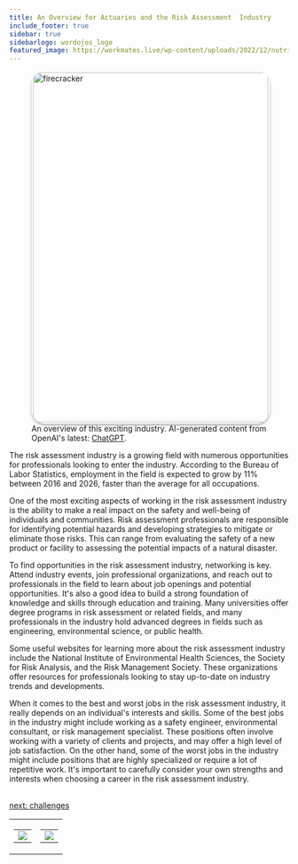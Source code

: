```yaml
---
title: An Overview for Actuaries and the Risk Assessment  Industry
include_footer: true
sidebar: true
sidebarlogo: wordojos_logo
featured_image: https://workmates.live/wp-content/uploads/2022/12/nutritionist-5-scaled.jpg
---
```

<figure>
    <img src='/uploads/small/actuaries.jpg' style="width: 100%;height: 630px;padding: 3px; box-shadow: 0 3px 5px rgba(0,0,0,.3);border-radius: 25px;overflow: hidden;border: none;" align="middle"; alt='firecracker';/>
    <figcaption>An overview of this exciting industry. AI-generated content from OpenAI's latest: <a href="https://openai.com/blog/chatgpt/" >ChatGPT</a>.</figcaption>
</figure>
<p>
The risk assessment industry is a growing field with numerous opportunities for professionals looking to enter the industry. According to the Bureau of Labor Statistics, employment in the field is expected to grow by 11% between 2016 and 2026, faster than the average for all occupations.

One of the most exciting aspects of working in the risk assessment industry is the ability to make a real impact on the safety and well-being of individuals and communities. Risk assessment professionals are responsible for identifying potential hazards and developing strategies to mitigate or eliminate those risks. This can range from evaluating the safety of a new product or facility to assessing the potential impacts of a natural disaster.

To find opportunities in the risk assessment industry, networking is key. Attend industry events, join professional organizations, and reach out to professionals in the field to learn about job openings and potential opportunities. It's also a good idea to build a strong foundation of knowledge and skills through education and training. Many universities offer degree programs in risk assessment or related fields, and many professionals in the industry hold advanced degrees in fields such as engineering, environmental science, or public health.

Some useful websites for learning more about the risk assessment industry include the National Institute of Environmental Health Sciences, the Society for Risk Analysis, and the Risk Management Society. These organizations offer resources for professionals looking to stay up-to-date on industry trends and developments.

When it comes to the best and worst jobs in the risk assessment industry, it really depends on an individual's interests and skills. Some of the best jobs in the industry might include working as a safety engineer, environmental consultant, or risk management specialist. These positions often involve working with a variety of clients and projects, and may offer a high level of job satisfaction. On the other hand, some of the worst jobs in the industry might include positions that are highly specialized or require a lot of repetitive work. It's important to carefully consider your own strengths and interests when choosing a career in the risk assessment industry.

<br>
<a href="https://workdojos.com/actuaries/challenges">next: challenges</a>
</p>
<table border="0" cellpadding="0" cellspacing="0" width="600" id="templateColumns">
    <tr>
        <td align="center" valign="top" width="50%" class="templateColumnContainer">
            <table border="0" cellpadding="10" cellspacing="0" height="100%" width="100px">
                <tr>
                    <td class="leftColumnContent">
                      <a href="https://actuaries.workdojos.com">
                        <img src="/uploads/dash.png" class="columnImage" />
                    </td>
                </tr>
            </table>
        </td>
        <td align="center" valign="top" width="50%" class="templateColumnContainer">
            <table border="0" cellpadding="10" cellspacing="0" height="100%" width="100px">
                <tr>
                    <td class="rightColumnContent">
                      <a href="https://videogamers.workdojos.com">
                        <img src="/uploads/randomdojo.png" class="columnImage" />
                    </td>
            </table>
        </td>
    </tr>
</table>